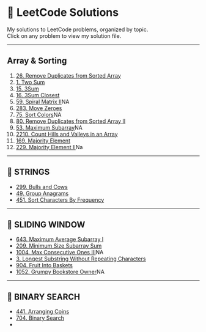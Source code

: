 # 📘 LeetCode Solutions

My solutions to LeetCode problems, organized by topic.  
Click on any problem to view my solution file.

---
## Array & Sorting

1. [26. Remove Duplicates from Sorted Array](https://leetcode.com/problems/remove-duplicates-from-sorted-array/submissions/1582956849)
2. [1. Two Sum](https://leetcode.com/problems/two-sum/submissions/1651836257)
3. [15. 3Sum](https://leetcode.com/problems/3sum/submissions/1592054620)
4. [16. 3Sum Closest](https://leetcode.com/problems/3sum-closest/submissions/1647945611)
5. [59. Spiral Matrix II](https://leetcode.com/problems/spiral-matrix-ii/)NA
6. [283. Move Zeroes](https://leetcode.com/problems/move-zeroes/submissions/1581363550)
7. [75. Sort Colors](https://leetcode.com/problems/sort-colors/)NA
8. [80. Remove Duplicates from Sorted Array II](https://leetcode.com/problems/remove-duplicates-from-sorted-array-ii/submissions/1750392635)
9. [53. Maximum Subarray](https://leetcode.com/problems/maximum-subarray/)NA
10. [2210. Count Hills and Valleys in an Array](https://leetcode.com/problems/count-hills-and-valleys-in-an-array/submissions/1754324324)
11. [169. Majority Element](https://leetcode.com/problems/majority-element/submissions/1658807972)
12. [229. Majority Element II](https://leetcode.com/problems/majority-element-ii/)Na

---

## 🔹 STRINGS
- [299. Bulls and Cows](./Strings/299_Bulls_and_Cows.cpp)
- [49. Group Anagrams](./Strings/49_Group_Anagrams.cpp)
- [451. Sort Characters By Frequency](./Strings/451_Sort_Characters_By_Frequency.cpp)

---

## 🔹 SLIDING WINDOW
- [643. Maximum Average Subarray I](https://leetcode.com/problems/maximum-average-subarray-i/submissions/1758072067)
- [209. Minimum Size Subarray Sum](https://leetcode.com/problems/minimum-size-subarray-sum/submissions/1770091380)
- [1004. Max Consecutive Ones III](./SlidingWindow/1004_Max_Consecutive_Ones_III.cpp)NA
- [3. Longest Substring Without Repeating Characters](https://leetcode.com/problems/longest-substring-without-repeating-characters/submissions/1758461357)
- [904. Fruit Into Baskets](https://leetcode.com/problems/fruit-into-baskets/submissions/1759532709)
- [1052. Grumpy Bookstore Owner](./SlidingWindow/1052_Grumpy_Bookstore_Owner.cpp)NA 

---

## 🔹 BINARY SEARCH
- [441. Arranging Coins](.[/BinarySearch/441_Arranging_Coins.cpp](https://leetcode.com/problems/arranging-coins/submissions/1754260530))
- [704. Binary Search](https://leetcode.com/problems/binary-search/submissions/1774881285)
- 

